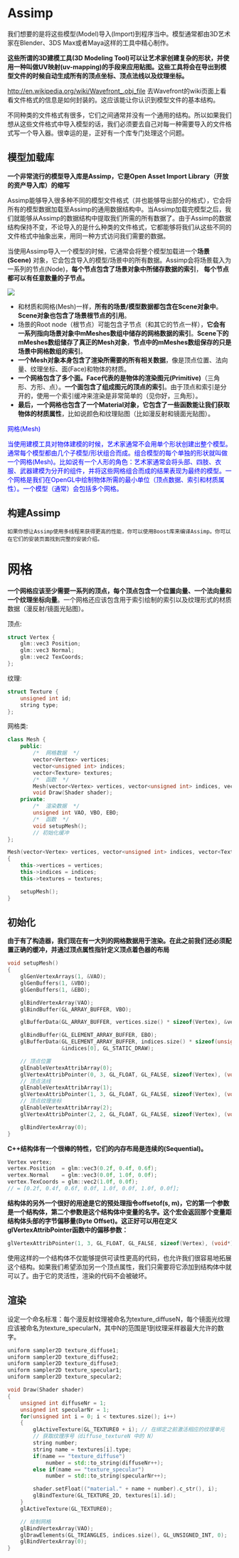 
# Assimp

我们想要的是将这些模型(Model)导入(Import)到程序当中。模型通常都由3D艺术家在Blender、3DS Max或者Maya这样的工具中精心制作。

**这些所谓的3D建模工具(3D Modeling Tool)可以让艺术家创建复杂的形状，并使用一种叫做UV映射(uv-mapping)的手段来应用贴图。这些工具将会在导出到模型文件的时候自动生成所有的顶点坐标、顶点法线以及纹理坐标。**

http://en.wikipedia.org/wiki/Wavefront_.obj_file
去Wavefront的wiki页面上看看文件格式的信息是如何封装的。这应该能让你认识到模型文件的基本结构。

不同种类的文件格式有很多，它们之间通常并没有一个通用的结构。所以如果我们想从这些文件格式中导入模型的话，我们必须要去自己对每一种需要导入的文件格式写一个导入器。很幸运的是，正好有一个库专门处理这个问题。

## 模型加载库

**一个非常流行的模型导入库是Assimp，它是Open Asset Import Library（开放的资产导入库）的缩写**

Assimp能够导入很多种不同的模型文件格式（并也能够导出部分的格式），它会将所有的模型数据加载至Assimp的通用数据结构中。当Assimp加载完模型之后，我们就能够从Assimp的数据结构中提取我们所需的所有数据了。由于Assimp的数据结构保持不变，不论导入的是什么种类的文件格式，它都能够将我们从这些不同的文件格式中抽象出来，用同一种方式访问我们需要的数据。


当使用Assimp导入一个模型的时候，它通常会将整个模型加载进一个**场景(Scene)** 对象，它会包含导入的模型/场景中的所有数据。Assimp会将场景载入为一系列的节点(Node)，**每个节点包含了场景对象中所储存数据的索引**， **每个节点都可以有任意数量的子节点。**

<img src="img/assimp_structure.png">

- 和材质和网格(Mesh)一样，**所有的场景/模型数据都包含在Scene对象中**。**Scene对象也包含了场景根节点的引用**。
- 场景的Root node（根节点）可能包含子节点（和其它的节点一样），**它会有一系列指向场景对象中mMeshes数组中储存的网格数据的索引**。**Scene下的mMeshes数组储存了真正的Mesh对象**，**节点中的mMeshes数组保存的只是场景中网格数组的索引**。
- **一个Mesh对象本身包含了渲染所需要的所有相关数据**，像是顶点位置、法向量、纹理坐标、面(Face)和物体的材质。
- **一个网格包含了多个面。Face代表的是物体的渲染图元(Primitive)**（三角形、方形、点）。**一个面包含了组成图元的顶点的索引**。由于顶点和索引是分开的，使用一个索引缓冲来渲染是非常简单的（见你好，三角形）。
- **最后，一个网格也包含了一个Material对象，它包含了一些函数能让我们获取物体的材质属性**，比如说颜色和纹理贴图（比如漫反射和镜面光贴图）。

<font color="blue">
网格(Mesh)

当使用建模工具对物体建模的时候，艺术家通常不会用单个形状创建出整个模型。通常每个模型都由几个子模型/形状组合而成。组合模型的每个单独的形状就叫做一个网格(Mesh)。比如说有一个人形的角色：艺术家通常会将头部、四肢、衣服、武器建模为分开的组件，并将这些网格组合而成的结果表现为最终的模型。一个网格是我们在OpenGL中绘制物体所需的最小单位（顶点数据、索引和材质属性）。一个模型（通常）会包括多个网格。
</font>

## 构建Assimp

`如果你想让Assimp使用多线程来获得更高的性能，你可以使用Boost库来编译Assimp。你可以在它们的安装页面找到完整的安装介绍。`


# 网格

**一个网格应该至少需要一系列的顶点，每个顶点包含一个位置向量、一个法向量和一个纹理坐标向量**。一个网格还应该包含用于索引绘制的索引以及纹理形式的材质数据（漫反射/镜面光贴图）。

顶点:
```cpp
struct Vertex {
    glm::vec3 Position;
    glm::vec3 Normal;
    glm::vec2 TexCoords;
};
```

纹理:
```cpp
struct Texture {
    unsigned int id;
    string type;
};
```

网格类:
```cpp
class Mesh {
    public:
        /*  网格数据  */
        vector<Vertex> vertices;
        vector<unsigned int> indices;
        vector<Texture> textures;
        /*  函数  */
        Mesh(vector<Vertex> vertices, vector<unsigned int> indices, vector<Texture> textures);
        void Draw(Shader shader);
    private:
        /*  渲染数据  */
        unsigned int VAO, VBO, EBO;
        /*  函数  */
        void setupMesh();
        // 初始化缓冲
};  
```

```cpp
Mesh(vector<Vertex> vertices, vector<unsigned int> indices, vector<Texture> textures)
{
    this->vertices = vertices;
    this->indices = indices;
    this->textures = textures;

    setupMesh();
}
```
## 初始化
**由于有了构造器，我们现在有一大列的网格数据用于渲染。在此之前我们还必须配置正确的缓冲，并通过顶点属性指针定义顶点着色器的布局**

```cpp
void setupMesh()
{
    glGenVertexArrays(1, &VAO);
    glGenBuffers(1, &VBO);
    glGenBuffers(1, &EBO);

    glBindVertexArray(VAO);
    glBindBuffer(GL_ARRAY_BUFFER, VBO);

    glBufferData(GL_ARRAY_BUFFER, vertices.size() * sizeof(Vertex), &vertices[0], GL_STATIC_DRAW);  

    glBindBuffer(GL_ELEMENT_ARRAY_BUFFER, EBO);
    glBufferData(GL_ELEMENT_ARRAY_BUFFER, indices.size() * sizeof(unsigned int), 
                 &indices[0], GL_STATIC_DRAW);

    // 顶点位置
    glEnableVertexAttribArray(0);   
    glVertexAttribPointer(0, 3, GL_FLOAT, GL_FALSE, sizeof(Vertex), (void*)0);
    // 顶点法线
    glEnableVertexAttribArray(1);   
    glVertexAttribPointer(1, 3, GL_FLOAT, GL_FALSE, sizeof(Vertex), (void*)offsetof(Vertex, Normal));
    // 顶点纹理坐标
    glEnableVertexAttribArray(2);   
    glVertexAttribPointer(2, 2, GL_FLOAT, GL_FALSE, sizeof(Vertex), (void*)offsetof(Vertex, TexCoords));

    glBindVertexArray(0);
}  
```

**C++结构体有一个很棒的特性，它们的内存布局是连续的(Sequential)。**
```cpp
Vertex vertex;
vertex.Position  = glm::vec3(0.2f, 0.4f, 0.6f);
vertex.Normal    = glm::vec3(0.0f, 1.0f, 0.0f);
vertex.TexCoords = glm::vec2(1.0f, 0.0f);
// = [0.2f, 0.4f, 0.6f, 0.0f, 1.0f, 0.0f, 1.0f, 0.0f];
```

**结构体的另外一个很好的用途是它的预处理指令offsetof(s, m)，它的第一个参数是一个结构体，第二个参数是这个结构体中变量的名字。这个宏会返回那个变量距结构体头部的字节偏移量(Byte Offset)。这正好可以用在定义glVertexAttribPointer函数中的偏移参数：**
```cpp
glVertexAttribPointer(1, 3, GL_FLOAT, GL_FALSE, sizeof(Vertex), (void*)offsetof(Vertex, Normal)); 
```

使用这样的一个结构体不仅能够提供可读性更高的代码，也允许我们很容易地拓展这个结构。如果我们希望添加另一个顶点属性，我们只需要将它添加到结构体中就可以了。由于它的灵活性，渲染的代码不会被破坏。

## 渲染

设定一个命名标准：每个漫反射纹理被命名为texture_diffuseN，每个镜面光纹理应该被命名为texture_specularN，其中N的范围是1到纹理采样器最大允许的数字。
```cpp
uniform sampler2D texture_diffuse1;
uniform sampler2D texture_diffuse2;
uniform sampler2D texture_diffuse3;
uniform sampler2D texture_specular1;
uniform sampler2D texture_specular2;
```
```cpp
void Draw(Shader shader) 
{
    unsigned int diffuseNr = 1;
    unsigned int specularNr = 1;
    for(unsigned int i = 0; i < textures.size(); i++)
    {
        glActiveTexture(GL_TEXTURE0 + i); // 在绑定之前激活相应的纹理单元
        // 获取纹理序号（diffuse_textureN 中的 N）
        string number;
        string name = textures[i].type;
        if(name == "texture_diffuse")
            number = std::to_string(diffuseNr++);
        else if(name == "texture_specular")
            number = std::to_string(specularNr++);

        shader.setFloat(("material." + name + number).c_str(), i);
        glBindTexture(GL_TEXTURE_2D, textures[i].id);
    }
    glActiveTexture(GL_TEXTURE0);

    // 绘制网格
    glBindVertexArray(VAO);
    glDrawElements(GL_TRIANGLES, indices.size(), GL_UNSIGNED_INT, 0);
    glBindVertexArray(0);
}
```